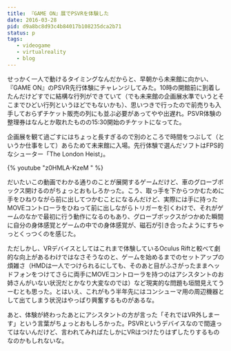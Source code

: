 ```yaml
---
title: 『GAME ON』展でPSVRを体験した
date: 2016-03-28
pid: d9a8bc8d93c4b84017b108235dca2b71
status: p
tags:
   - videogame
   - virtualreality
   - blog
---
```


せっかく一人で動けるタイミングなんだからと、早朝から未来館に向かい、『GAME ON』のPSVR先行体験にチャレンジしてみた。10時の開館前に到着したんだけどすでに結構な行列ができていて（でも未来館の企画展水準でいうとそこまでひどい行列というほどでもないかも）、思いつきで行ったので前売りも入手しておらずチケット販売の列にも並ぶ必要があってやや出遅れ。PSVR体験の整理券はなんとか取れたものの15:30開始のチケットになってた。

企画展を観て過ごすにはちょっと長すぎるので別のところで時間をつぶして（というか仕事をして）あらためて未来館に入場。先行体験で選んだソフトはFPS的なシューター「The London Heist」。

{% youtube "z0HMLA-KzeM " %}

だいたいこの動画でわかる通りのことが展開するゲームだけど、車のグローブボックス開けるのがちょっとおもしろかった。こう、取っ手を下からつかむために手をひねりながら前に出してつかむことになるんだけど、実際には手に持ったMOVEコントローラをひねって前に出しながらトリガーを引くわけで、それがゲームのなかで最初に行う動作になるのもあり、グローブボックスがつかめた瞬間に自分の身体感覚とゲームの中での身体感覚が、磁石が引き合ったようにすちゃっとくっつくのを感じた。

ただしかし、VRデバイスとしてはこれまで体験しているOculus Riftと較べて劇的な向上があるわけではなさそうなのと、ゲームを始めるまでのセットアップの煩雑さ（HMDは一人でつけられるにしても、そのあと目がふさがったままヘッドフォンをつけてさらに両手にMOVEコントローラを持つのはアシスタントのお姉さんがいない状況だとかなり大変なのでは）など現実的な問題も垣間見えてうーむとも思った。とはいえ、これがもう半年先にはコンシューマ用の周辺機器として出てしまう状況はやっぱり興奮するものがあるな。

あと、体験が終わったあとにアシスタントの方が言った「それではVR外しまーす」という言葉がちょっとおもしろかった。PSVRというデバイスなので間違ってはないんだけど、言われてみればたしかにVRはつけたりはずしたりするものなのかもしれないな。